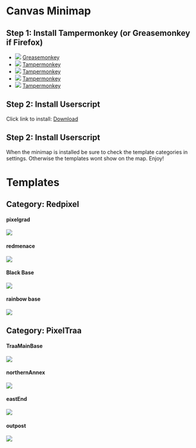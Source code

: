 # Canvas Minimap
## Step 1: Install Tampermonkey (or Greasemonkey if Firefox)
* ![](https://raw.githubusercontent.com/reek/anti-adblock-killer/gh-pages/images/firefox.png) [Greasemonkey](https://addons.mozilla.org/firefox/addon/greasemonkey/)
* ![](https://raw.githubusercontent.com/reek/anti-adblock-killer/gh-pages/images/chrome.png) [Tampermonkey](https://chrome.google.com/webstore/detail/tampermonkey/dhdgffkkebhmkfjojejmpbldmpobfkfo)
* ![](https://raw.githubusercontent.com/reek/anti-adblock-killer/gh-pages/images/opera.png) [Tampermonkey](https://addons.opera.com/extensions/details/tampermonkey-beta/)
* ![](https://raw.githubusercontent.com/reek/anti-adblock-killer/gh-pages/images/safari.png) [Tampermonkey](https://safari.tampermonkey.net/tampermonkey.safariextz)
* ![](https://raw.githubusercontent.com/reek/anti-adblock-killer/gh-pages/images/msedge.png) [Tampermonkey](https://www.microsoft.com/store/p/tampermonkey/9nblggh5162s)

## Step 2: Install Userscript
Click link to install: [Download](https://github.com/plutorising/Minimap/raw/master/minimap.pub.user.js)

## Step 2: Install Userscript
When the minimap is installed be sure to check the template categories in settings. Otherwise the templates wont show on the map. Enjoy!

# Templates

## Category: Redpixel

#### pixelgrad
[![](https://raw.githubusercontent.com/plutorising/Minimap/master/templates/pixelgrad.png)](https://pixelcanvas.io/@-462,-571)

#### redmenace
[![](https://raw.githubusercontent.com/plutorising/Minimap/master/templates/redmenace.png)](https://pixelcanvas.io/@-1994,3810)

#### Black Base
[![](https://raw.githubusercontent.com/plutorising/Minimap/master/templates/Black%20Base.png)](https://pixelcanvas.io/@5339,4057)

#### rainbow base
[![](https://raw.githubusercontent.com/plutorising/Minimap/master/templates/rainbow%20base.png)](https://pixelcanvas.io/@2778,-3533)



## Category: PixelTraa

#### TraaMainBase
[![](https://raw.githubusercontent.com/plutorising/Minimap/master/templates/TraaMainBase.png)](https://pixelcanvas.io/@1450,959)

#### northernAnnex
[![](https://raw.githubusercontent.com/plutorising/Minimap/master/templates/northernAnnex.png)](https://pixelcanvas.io/@1435,766)

#### eastEnd
[![](https://raw.githubusercontent.com/plutorising/Minimap/master/templates/eastEnd.png)](https://pixelcanvas.io/@1973,987)

#### outpost
[![](https://raw.githubusercontent.com/plutorising/Minimap/master/templates/outpost.png)](https://pixelcanvas.io/@139290,-22490)


